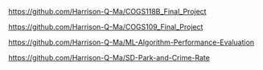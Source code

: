 https://github.com/Harrison-Q-Ma/COGS118B_Final_Project

https://github.com/Harrison-Q-Ma/COGS109_Final_Project

https://github.com/Harrison-Q-Ma/ML-Algorithm-Performance-Evaluation

https://github.com/Harrison-Q-Ma/SD-Park-and-Crime-Rate
